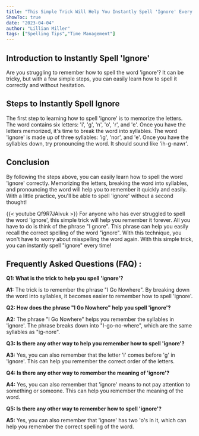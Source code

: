 ```yaml
---
title: "This Simple Trick Will Help You Instantly Spell 'Ignore' Every Time!"
ShowToc: true 
date: "2023-04-04"
author: "Lillian Miller" 
tags: ["Spelling Tips","Time Management"]
---
```

## Introduction to Instantly Spell 'Ignore'

Are you struggling to remember how to spell the word 'ignore'? It can be tricky, but with a few simple steps, you can easily learn how to spell it correctly and without hesitation.

## Steps to Instantly Spell Ignore

The first step to learning how to spell 'ignore' is to memorize the letters. The word contains six letters: 'i', 'g', 'n', 'o', 'r', and 'e'. Once you have the letters memorized, it's time to break the word into syllables. The word 'ignore' is made up of three syllables: 'ig', 'nor', and 'e'. Once you have the syllables down, try pronouncing the word. It should sound like 'ih-g-nawr'.

## Conclusion

By following the steps above, you can easily learn how to spell the word 'ignore' correctly. Memorizing the letters, breaking the word into syllables, and pronouncing the word will help you to remember it quickly and easily. With a little practice, you'll be able to spell 'ignore' without a second thought!

{{< youtube Qf9R7JAivuk >}} 
For anyone who has ever struggled to spell the word 'ignore', this simple trick will help you remember it forever. All you have to do is think of the phrase "I gnore". This phrase can help you easily recall the correct spelling of the word "ignore". With this technique, you won't have to worry about misspelling the word again. With this simple trick, you can instantly spell "ignore" every time!

## Frequently Asked Questions (FAQ) :
**Q1: What is the trick to help you spell 'ignore'?**

**A1:** The trick is to remember the phrase "I Go Nowhere". By breaking down the word into syllables, it becomes easier to remember how to spell 'ignore'. 

**Q2: How does the phrase "I Go Nowhere" help you spell 'ignore'?**

**A2:** The phrase "I Go Nowhere" helps you remember the syllables in 'ignore'. The phrase breaks down into "I-go-no-where", which are the same syllables as "ig-nore". 

**Q3: Is there any other way to help you remember how to spell 'ignore'?**

**A3:** Yes, you can also remember that the letter 'i' comes before 'g' in 'ignore'. This can help you remember the correct order of the letters. 

**Q4: Is there any other way to remember the meaning of 'ignore'?**

**A4:** Yes, you can also remember that 'ignore' means to not pay attention to something or someone. This can help you remember the meaning of the word. 

**Q5: Is there any other way to remember how to spell 'ignore'?**

**A5:** Yes, you can also remember that 'ignore' has two 'o's in it, which can help you remember the correct spelling of the word.






